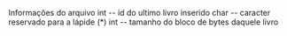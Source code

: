 Informações do arquivo
int -- id do ultimo livro inserido
char -- caracter reservado para a lápide (*)
int -- tamanho do bloco de bytes daquele livro
